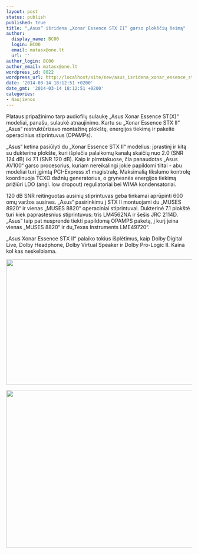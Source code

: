 ```yaml
---
layout: post
status: publish
published: true
title: "„Asus“ išridena „Xonar Essence STX II“ garso plokščių šeimą"
author:
  display_name: BC00
  login: BC00
  email: matasx@one.lt
  url: ''
author_login: BC00
author_email: matasx@one.lt
wordpress_id: 8022
wordpress_url: http://localhost/site/new/asus_isridena_xonar_essence_stx_ii_garso_ploksciu_seima/
date: '2014-03-14 18:12:51 +0200'
date_gmt: '2014-03-14 18:12:51 +0200'
categories:
- Naujienos
---
```

<p>
	Plataus pripažinimo tarp audiofilų sulaukę &bdquo;Asus Xonar Essence ST(X)&ldquo; modeliai, pana&scaron;u, sulaukė atnaujinimo. Kartu su &bdquo;Xonar Essence STX II&ldquo; &bdquo;Asus&ldquo; restruktūrizavo montažinę plok&scaron;tę, energijos tiekimą ir pakeitė operacinius stiprintuvus (OPAMPs).</p>
<p>
	&bdquo;Asus&ldquo; ketina pasiūlyti du &bdquo;Xonar Essence STX II&ldquo; modelius: įprastinį ir kitą su dukterine plok&scaron;te, kuri i&scaron;plečia palaikomų kanalų skaičių nuo 2.0 (SNR 124 dB) iki 7.1 (SNR 120 dB). Kaip ir pirmtakuose, čia panaudotas &bdquo;Asus AV100&ldquo; garso procesorius, kuriam nereikalingi jokie papildomi tiltai - abu modeliai turi įgimtą PCI-Express x1 magistralę. Maksimalią tikslumo kontrolę koordinuoja TCXO dažnių generatorius, o grynesnės energijos tiekimą prižiūri LDO (angl. low dropout) reguliatoriai bei WIMA kondensatoriai.</p>
<p>
	120 dB SNR reitinguotas ausinių stiprintuvas geba tinkamai aprūpinti 600 omų varžos ausines. &bdquo;Asus&ldquo; pasirinkimu į STX II montuojami du &bdquo;MUSES 8920&ldquo; ir vienas &bdquo;MUSES 8820&ldquo; operaciniai stiprintuvai. Dukterinė 7.1 plok&scaron;tė turi kiek paprastesnius stiprintuvus: tris LM4562NA ir &scaron;e&scaron;is JRC 2114D. &bdquo;Asus&ldquo; taip pat nusprendė tiekti papildomą OPAMPS paketą, į kurį įeina vienas &bdquo;MUSES 8820&ldquo; ir du&bdquo;Texas Instruments LME49720&ldquo;.</p>
<p>
	&bdquo;Asus Xonar Essence STX II&ldquo; palaiko tokius i&scaron;plėtimus, kaip Dolby Digital Live, Dolby Headphone, Dolby Virtual Speaker ir Dolby Pro-Logic II. Kaina kol kas neskelbiama.</p>
<p>
	<a href="http://technews.lt/userfiles/STXII.jpg"><img alt="" src="http://technews.lt/userfiles/STXII.jpg" style="width: 520px; height: 340px;" /></a></p>
<p>
	<a href="http://technews.lt/userfiles/STXII(2).jpg"><img alt="" src="http://technews.lt/userfiles/STXII(2).jpg" style="width: 520px; height: 427px;" /></a></p>
